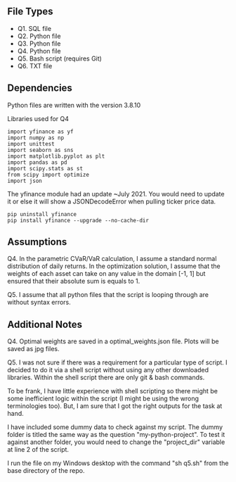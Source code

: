 ## File Types 

* Q1. SQL file
* Q2. Python file 
* Q3. Python file
* Q4. Python file 
* Q5. Bash script (requires Git)
* Q6. TXT file

## Dependencies 

Python files are written with the version 3.8.10

Libraries used for Q4
```
import yfinance as yf
import numpy as np
import unittest
import seaborn as sns
import matplotlib.pyplot as plt
import pandas as pd
import scipy.stats as st
from scipy import optimize
import json
```

The yfinance module had an update ~July 2021. You would need to update it or else it will show a JSONDecodeError when pulling ticker price data.
```
pip uninstall yfinance
pip install yfinance --upgrade --no-cache-dir
```

## Assumptions

Q4. 
In the parametric CVaR/VaR calculation, I assume a standard normal distribution of daily returns.
In the optimization solution, I assume that the weights of each asset can take on any value in the domain [-1, 1] but ensured that their absolute sum is equals to 1.

Q5. 
I assume that all python files that the script is looping through are without syntax errors.

## Additional Notes

Q4.
Optimal weights are saved in a optimal_weights.json file.
Plots will be saved as jpg files.

Q5. 
I was not sure if there was a requirement for a particular type of script. I decided to do it via a shell script without using any other downloaded libraries. Within the shell script there are only git & bash commands. 

To be frank, I have little experience with shell scripting so there might be some inefficient logic within the script (I might be using the wrong terminologies too). But, I am sure that I got the right outputs for the task at hand.

I have included some dummy data to check against my script. The dummy folder is titled the same way as the question "my-python-project". To test it against another folder, you would need to change the "project_dir" variable at line 2 of the script.

I run the file on my Windows desktop with the command "sh q5.sh" from the base directory of the repo.
